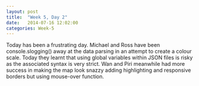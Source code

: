 ```yaml
---
layout: post
title:  "Week 5, Day 2"
date:   2014-07-16 12:02:00
categories: Week-5
---
```


Today has been a frustrating day. Michael and Ross have been console.slogging() away at the data parsing in an attempt to create a colour scale. Today they learnt that using global variables within JSON files is risky as the associated syntax is very strict. Wan and Piri meanwhile had more success in making the map look snazzy adding highlighting and responsive borders but using mouse-over function. 